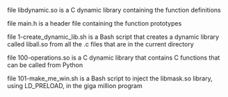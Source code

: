 file libdynamic.so is a C dynamic library containing the function definitions

file main.h is a header file containing the function prototypes

file 1-create_dynamic_lib.sh is a Bash script that creates a dynamic library called liball.so from all the .c files that are in the current directory

file 100-operations.so is a C dynamic library that contains C functions that can be called from Python

file 101-make_me_win.sh is a Bash script to inject the libmask.so library, using LD_PRELOAD, in the giga million program


